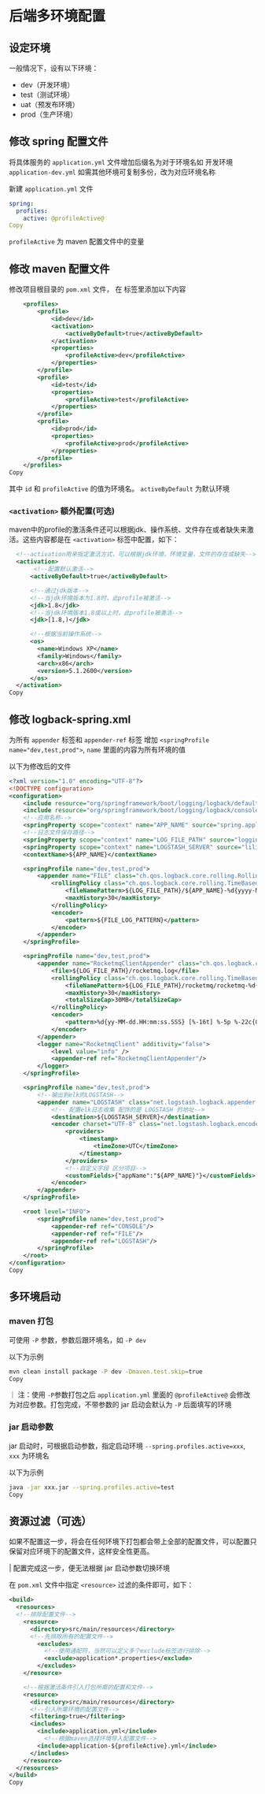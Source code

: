 # 后端多环境配置

## 设定环境

一般情况下，设有以下环境：

- dev（开发环境）
- test（测试环境）
- uat（预发布环境）
- prod（生产环境）

## 修改 spring 配置文件

将具体服务的 `application.yml` 文件增加后缀名为对于环境名如 开发环境 `application-dev.yml` 如需其他环境可复制多份，改为对应环境名称

新建 `application.yml` 文件

```yaml
spring:
  profiles:
    active: @profileActive@
Copy
```

`profileActive` 为 maven 配置文件中的变量

## 修改 maven 配置文件

修改项目根目录的 `pom.xml` 文件， 在 标签里添加以下内容

```xml
    <profiles>
        <profile>
            <id>dev</id>
            <activation>
                <activeByDefault>true</activeByDefault>
            </activation>
            <properties>
                <profileActive>dev</profileActive>
            </properties>
        </profile>
        <profile>
            <id>test</id>
            <properties>
                <profileActive>test</profileActive>
            </properties>
        </profile>
        <profile>
            <id>prod</id>
            <properties>
                <profileActive>prod</profileActive>
            </properties>
        </profile>
    </profiles>
Copy
```

其中 `id` 和 `profileActive` 的值为环境名。 `activeByDefault` 为默认环境

### `<activation>` 额外配置(可选)

maven中的profile的激活条件还可以根据jdk、操作系统、文件存在或者缺失来激活。这些内容都是在 `<activation>` 标签中配置，如下：

```xml
  <!--activation用来指定激活方式，可以根据jdk环境，环境变量，文件的存在或缺失-->
  <activation>
       <!--配置默认激活-->
      <activeByDefault>true</activeByDefault>

      <!--通过jdk版本-->
      <!--当jdk环境版本为1.8时，此profile被激活-->
      <jdk>1.8</jdk>
      <!--当jdk环境版本1.8或以上时，此profile被激活-->
      <jdk>[1.8,)</jdk>

      <!--根据当前操作系统-->
      <os>
        <name>Windows XP</name>
        <family>Windows</family>
        <arch>x86</arch>
        <version>5.1.2600</version>
      </os>
  </activation>
Copy
```

## 修改 logback-spring.xml

为所有 `appender` 标签和 `appender-ref` 标签 增加 `<springProfile name="dev,test,prod">`, `name` 里面的内容为所有环境的值

以下为修改后的文件

```xml
<?xml version="1.0" encoding="UTF-8"?>
<!DOCTYPE configuration>
<configuration>
    <include resource="org/springframework/boot/logging/logback/defaults.xml"/>
    <include resource="org/springframework/boot/logging/logback/console-appender.xml"/>
    <!--应用名称-->
    <springProperty scope="context" name="APP_NAME" source="spring.application.name"/>
    <!--日志文件保存路径-->
    <springProperty scope="context" name="LOG_FILE_PATH" source="logging.file.path"/>
    <springProperty scope="context" name="LOGSTASH_SERVER" source="lili.data.logstash.server"/>
    <contextName>${APP_NAME}</contextName>

    <springProfile name="dev,test,prod">
        <appender name="FILE" class="ch.qos.logback.core.rolling.RollingFileAppender">
            <rollingPolicy class="ch.qos.logback.core.rolling.TimeBasedRollingPolicy">
                <fileNamePattern>${LOG_FILE_PATH}/${APP_NAME}-%d{yyyy-MM-dd}.log</fileNamePattern>
                <maxHistory>30</maxHistory>
            </rollingPolicy>
            <encoder>
                <pattern>${FILE_LOG_PATTERN}</pattern>
            </encoder>
        </appender>
    </springProfile>

    <springProfile name="dev,test,prod">
        <appender name="RocketmqClientAppender" class="ch.qos.logback.core.rolling.RollingFileAppender">
            <file>${LOG_FILE_PATH}/rocketmq.log</file>
            <rollingPolicy class="ch.qos.logback.core.rolling.TimeBasedRollingPolicy">
                <fileNamePattern>${LOG_FILE_PATH}/rocketmq/rocketmq-%d{yyyy-MM-dd}.log</fileNamePattern>
                <maxHistory>30</maxHistory>
                <totalSizeCap>30MB</totalSizeCap>
            </rollingPolicy>
            <encoder>
                <pattern>%d{yy-MM-dd.HH:mm:ss.SSS} [%-16t] %-5p %-22c{0} %X{ServiceId} - %m%n</pattern>
            </encoder>
        </appender>
        <logger name="RocketmqClient" additivity="false">
            <level value="info" />
            <appender-ref ref="RocketmqClientAppender"/>
        </logger>
    </springProfile>

    <springProfile name="dev,test,prod">
        <!--输出到elk的LOGSTASH-->
        <appender name="LOGSTASH" class="net.logstash.logback.appender.LogstashTcpSocketAppender">
            <!-- 配置elk日志收集 配饰的是 LOGSTASH 的地址-->
            <destination>${LOGSTASH_SERVER}</destination>
            <encoder charset="UTF-8" class="net.logstash.logback.encoder.LogstashEncoder">
                <providers>
                    <timestamp>
                        <timeZone>UTC</timeZone>
                    </timestamp>
                </providers>
                <!--自定义字段 区分项目-->
                <customFields>{"appName":"${APP_NAME}"}</customFields>
            </encoder>
        </appender>
    </springProfile>

    <root level="INFO">
        <springProfile name="dev,test,prod">
            <appender-ref ref="CONSOLE"/>
            <appender-ref ref="FILE"/>
            <appender-ref ref="LOGSTASH"/>
        </springProfile>
    </root>
</configuration>
Copy
```

## 多环境启动

### maven 打包

可使用 `-P` 参数，参数后跟环境名，如 `-P dev`

以下为示例

```bash
mvn clean install package -P dev -Dmaven.test.skip=true
Copy
```

｜ 注：使用 `-P`参数打包之后 `application.yml` 里面的 `@profileActive@` 会修改为对应参数。打包完成，不带参数的 jar 启动会默认为 `-P` 后面填写的环境

### jar 启动参数

jar 启动时，可根据启动参数，指定启动环境 `--spring.profiles.active=xxx`, `xxx` 为环境名

以下为示例

```bash
java -jar xxx.jar --spring.profiles.active=test
Copy
```

## 资源过滤（可选）

如果不配置这一步，将会在任何环境下打包都会带上全部的配置文件，可以配置只保留对应环境下的配置文件，这样安全性更高。

| 配置完成这一步，便无法根据 jar 启动参数切换环境

在 `pom.xml` 文件中指定 `<resource>` 过滤的条件即可，如下：

```xml
<build>
  <resources>
  <!--排除配置文件-->
    <resource>
      <directory>src/main/resources</directory>
      <!--先排除所有的配置文件-->
        <excludes>
          <!--使用通配符，当然可以定义多个exclude标签进行排除-->
          <exclude>application*.properties</exclude>
        </excludes>
    </resource>

    <!--根据激活条件引入打包所需的配置和文件-->
    <resource>
      <directory>src/main/resources</directory>
      <!--引入所需环境的配置文件-->
      <filtering>true</filtering>
      <includes>
        <include>application.yml</include>
          <!--根据maven选择环境导入配置文件-->
        <include>application-${profileActive}.yml</include>
      </includes>
    </resource>
  </resources>
</build>
Copy
```